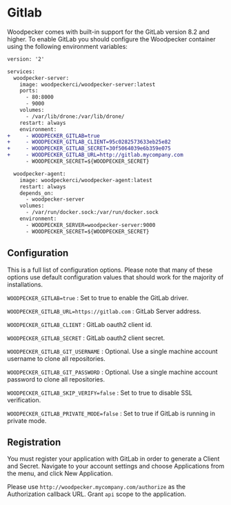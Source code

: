 # Gitlab

Woodpecker comes with built-in support for the GitLab version 8.2 and higher. To enable GitLab you should configure the Woodpecker container using the following environment variables:

```diff
version: '2'

services:
  woodpecker-server:
    image: woodpeckerci/woodpecker-server:latest
    ports:
      - 80:8000
      - 9000
    volumes:
      - /var/lib/drone:/var/lib/drone/
    restart: always
    environment:
+     - WOODPECKER_GITLAB=true
+     - WOODPECKER_GITLAB_CLIENT=95c0282573633eb25e82
+     - WOODPECKER_GITLAB_SECRET=30f5064039e6b359e075
+     - WOODPECKER_GITLAB_URL=http://gitlab.mycompany.com
      - WOODPECKER_SECRET=${WOODPECKER_SECRET}

  woodpecker-agent:
    image: woodpeckerci/woodpecker-agent:latest
    restart: always
    depends_on:
      - woodpecker-server
    volumes:
      - /var/run/docker.sock:/var/run/docker.sock
    environment:
      - WOODPECKER_SERVER=woodpecker-server:9000
      - WOODPECKER_SECRET=${WOODPECKER_SECRET}
```

## Configuration

This is a full list of configuration options. Please note that many of these options use default configuration values that should work for the majority of installations.

`WOODPECKER_GITLAB=true`
: Set to true to enable the GitLab driver.

`WOODPECKER_GITLAB_URL=https://gitlab.com`
: GitLab Server address.

`WOODPECKER_GITLAB_CLIENT`
: GitLab oauth2 client id.

`WOODPECKER_GITLAB_SECRET`
: GitLab oauth2 client secret.

`WOODPECKER_GITLAB_GIT_USERNAME`
: Optional. Use a single machine account username to clone all repositories.

`WOODPECKER_GITLAB_GIT_PASSWORD`
: Optional. Use a single machine account password to clone all repositories.

`WOODPECKER_GITLAB_SKIP_VERIFY=false`
: Set to true to disable SSL verification.

`WOODPECKER_GITLAB_PRIVATE_MODE=false`
: Set to true if GitLab is running in private mode.

## Registration

You must register your application with GitLab in order to generate a Client and Secret. Navigate to your account settings and choose Applications from the menu, and click New Application.

Please use `http://woodpecker.mycompany.com/authorize` as the Authorization callback URL. Grant `api` scope to the application.
